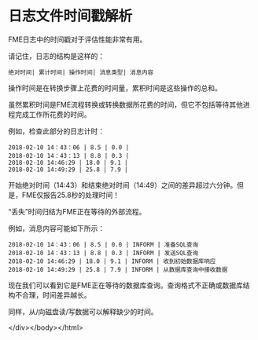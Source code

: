 # 日志文件时间戳解析

FME日志中的时间戳对于评估性能非常有用。

请记住，日志的结构是这样的：

```text
绝对时间| 累计时间| 操作时间| 消息类型| 消息内容
```

操作时间是在转换步骤上花费的时间量，累积时间是这些操作的总和。

虽然累积时间是FME流程转换或转换数据所花费的时间，但它不包括等待其他进程完成工作所花费的时间。

例如，检查此部分的日志计时：

```text
2018-02-10 14：43：06 | 8.5 | 0.0 |
2018-02-10 14：43：13 | 8.8 | 0.3 |
2018-02-10 14:46:29 | 18.0 | 9.1 |
2018-02-10 14:49:29 | 25.8 | 7.9 |
```

开始绝对时间（14:43）和结束绝对时间（14:49）之间的差异超过六分钟。但是，FME仅报告25.8秒的处理时间！

“丢失”时间归结为FME正在等待的外部流程。

例如，消息内容可能如下所示：

```text
2018-02-10 14：43：06 | 8.5 | 0.0 | INFORM | 准备SQL查询
2018-02-10 14：43：13 | 8.8 | 0.3 | INFORM | 发送SQL查询
2018-02-10 14:46:29 | 18.0 | 9.1 | INFORM | 收到初始数据库响应
2018-02-10 14:49:29 | 25.8 | 7.9 | INFORM | 从数据库查询中接收数据
```

现在我们可以看到它是FME正在等待的数据库查询。查询格式不正确或数据库结构不合理，时间差异越长。

同样，从/向磁盘读/写数据可以解释缺少的时间。

&lt;/div&gt;&lt;/body&gt;&lt;/html&gt;

